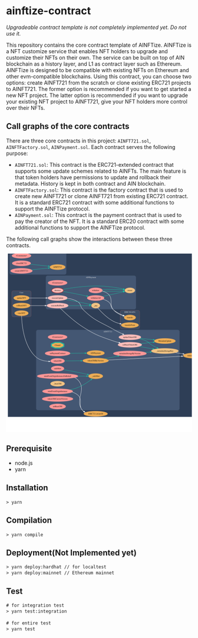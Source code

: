 # ainftize-contract

*Upgradeable contract template is not completely implemented yet. Do not use it.*

This repository contains the core contract template of AINFTize. AINFTize is a NFT customize service that enables NFT holders to upgrade and customize their NFTs on their own. The service can be built on top of AIN blockchain as a history layer, and L1 as contract layer such as Ethereum. AINFTize is designed to be compatible with existing NFTs on Ethereum and other evm-compatible blockchains.
Using this contract, you can choose two options: create AINFT721 from the scratch or clone existing ERC721 projects to AINFT721. The former option is recommended if you want to get started a new NFT project. The latter option is recommended if you want to upgrade your existing NFT project to AINFT721, give your NFT holders more control over their NFTs.

## Call graphs of the core contracts

There are three core contracts in this project: `AINFT721.sol`, `AINFTFactory.sol`, `AINPayment.sol`. Each contract serves the following purpose:

- `AINFT721.sol`: This contract is the ERC721-extended contract that supports some update schemes related to AINFTs. The main feature is that token holders have permissions to update and rollback their metadata. History is kept in both contract and AIN blockchain. 
- `AINFTFactory.sol`: This contract is the factory contract that is used to create new AINFT721 or clone AINFT721 from existing ERC721 contract. It is a standard ERC721 contract with some additional functions to support the AINFTize protocol.
- `AINPayment.sol`: This contract is the payment contract that is used to pay the creator of the NFT. It is a standard ERC20 contract with some additional functions to support the AINFTize protocol.

The following call graphs show the interactions between these three contracts.


![Call graph for Overall AINFT](docs/callgraph/AINFT.svg)


## Prerequisite
- node.js
- yarn

## Installation
```
> yarn
```


## Compilation
```
> yarn compile
```

## Deployment(Not Implemented yet)
```
> yarn deploy:hardhat // for localtest
> yarn deploy:mainnet // Ethereum mainnet
```

## Test
```
# for integration test
> yarn test:integration

# for entire test
> yarn test
```
